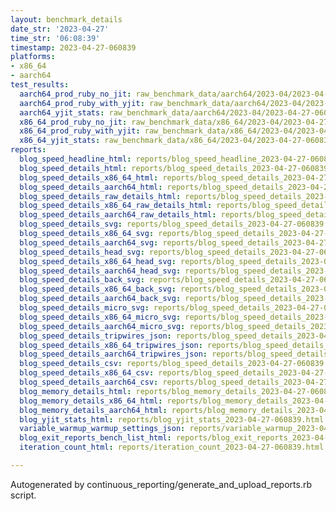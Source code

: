 ```yaml
---
layout: benchmark_details
date_str: '2023-04-27'
time_str: '06:08:39'
timestamp: 2023-04-27-060839
platforms:
- x86_64
- aarch64
test_results:
  aarch64_prod_ruby_no_jit: raw_benchmark_data/aarch64/2023-04/2023-04-27-060839_basic_benchmark_aarch64_prod_ruby_no_jit.json
  aarch64_prod_ruby_with_yjit: raw_benchmark_data/aarch64/2023-04/2023-04-27-060839_basic_benchmark_aarch64_prod_ruby_with_yjit.json
  aarch64_yjit_stats: raw_benchmark_data/aarch64/2023-04/2023-04-27-060839_basic_benchmark_aarch64_yjit_stats.json
  x86_64_prod_ruby_no_jit: raw_benchmark_data/x86_64/2023-04/2023-04-27-060839_basic_benchmark_x86_64_prod_ruby_no_jit.json
  x86_64_prod_ruby_with_yjit: raw_benchmark_data/x86_64/2023-04/2023-04-27-060839_basic_benchmark_x86_64_prod_ruby_with_yjit.json
  x86_64_yjit_stats: raw_benchmark_data/x86_64/2023-04/2023-04-27-060839_basic_benchmark_x86_64_yjit_stats.json
reports:
  blog_speed_headline_html: reports/blog_speed_headline_2023-04-27-060839.html
  blog_speed_details_html: reports/blog_speed_details_2023-04-27-060839.html
  blog_speed_details_x86_64_html: reports/blog_speed_details_2023-04-27-060839.x86_64.html
  blog_speed_details_aarch64_html: reports/blog_speed_details_2023-04-27-060839.aarch64.html
  blog_speed_details_raw_details_html: reports/blog_speed_details_2023-04-27-060839.raw_details.html
  blog_speed_details_x86_64_raw_details_html: reports/blog_speed_details_2023-04-27-060839.x86_64.raw_details.html
  blog_speed_details_aarch64_raw_details_html: reports/blog_speed_details_2023-04-27-060839.aarch64.raw_details.html
  blog_speed_details_svg: reports/blog_speed_details_2023-04-27-060839.svg
  blog_speed_details_x86_64_svg: reports/blog_speed_details_2023-04-27-060839.x86_64.svg
  blog_speed_details_aarch64_svg: reports/blog_speed_details_2023-04-27-060839.aarch64.svg
  blog_speed_details_head_svg: reports/blog_speed_details_2023-04-27-060839.head.svg
  blog_speed_details_x86_64_head_svg: reports/blog_speed_details_2023-04-27-060839.x86_64.head.svg
  blog_speed_details_aarch64_head_svg: reports/blog_speed_details_2023-04-27-060839.aarch64.head.svg
  blog_speed_details_back_svg: reports/blog_speed_details_2023-04-27-060839.back.svg
  blog_speed_details_x86_64_back_svg: reports/blog_speed_details_2023-04-27-060839.x86_64.back.svg
  blog_speed_details_aarch64_back_svg: reports/blog_speed_details_2023-04-27-060839.aarch64.back.svg
  blog_speed_details_micro_svg: reports/blog_speed_details_2023-04-27-060839.micro.svg
  blog_speed_details_x86_64_micro_svg: reports/blog_speed_details_2023-04-27-060839.x86_64.micro.svg
  blog_speed_details_aarch64_micro_svg: reports/blog_speed_details_2023-04-27-060839.aarch64.micro.svg
  blog_speed_details_tripwires_json: reports/blog_speed_details_2023-04-27-060839.tripwires.json
  blog_speed_details_x86_64_tripwires_json: reports/blog_speed_details_2023-04-27-060839.x86_64.tripwires.json
  blog_speed_details_aarch64_tripwires_json: reports/blog_speed_details_2023-04-27-060839.aarch64.tripwires.json
  blog_speed_details_csv: reports/blog_speed_details_2023-04-27-060839.csv
  blog_speed_details_x86_64_csv: reports/blog_speed_details_2023-04-27-060839.x86_64.csv
  blog_speed_details_aarch64_csv: reports/blog_speed_details_2023-04-27-060839.aarch64.csv
  blog_memory_details_html: reports/blog_memory_details_2023-04-27-060839.html
  blog_memory_details_x86_64_html: reports/blog_memory_details_2023-04-27-060839.x86_64.html
  blog_memory_details_aarch64_html: reports/blog_memory_details_2023-04-27-060839.aarch64.html
  blog_yjit_stats_html: reports/blog_yjit_stats_2023-04-27-060839.html
  variable_warmup_warmup_settings_json: reports/variable_warmup_2023-04-27-060839.warmup_settings.json
  blog_exit_reports_bench_list_html: reports/blog_exit_reports_2023-04-27-060839.bench_list.html
  iteration_count_html: reports/iteration_count_2023-04-27-060839.html

---
```

Autogenerated by continuous_reporting/generate_and_upload_reports.rb script.
